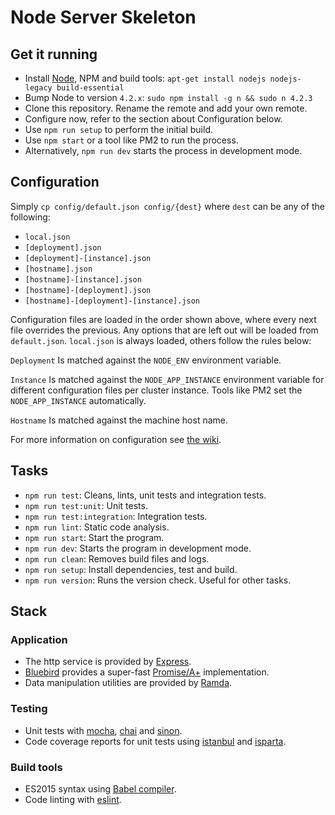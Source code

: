 # Node Server Skeleton

## Get it running

* Install [Node][1], NPM and build tools: `apt-get install nodejs nodejs-legacy build-essential`
* Bump Node to version `4.2.x`: `sudo npm install -g n && sudo n 4.2.3`
* Clone this repository. Rename the remote and add your own remote.
* Configure now, refer to the section about Configuration below.
* Use `npm run setup` to perform the initial build.
* Use `npm start` or a tool like PM2 to run the process.
* Alternatively, `npm run dev` starts the process in development mode.

## Configuration

Simply `cp config/default.json config/{dest}` where `dest` can be any of the following:

* `local.json`
* `[deployment].json`
* `[deployment]-[instance].json`
* `[hostname].json`
* `[hostname]-[instance].json`
* `[hostname]-[deployment].json`
* `[hostname]-[deployment]-[instance].json`

Configuration files are loaded in the order shown above, where every next file
overrides the previous. Any options that are left out will be loaded from
`default.json`. `local.json` is always loaded, others follow the rules below:

`Deployment` Is matched against the `NODE_ENV` environment variable.

`Instance` Is matched against the `NODE_APP_INSTANCE` environment variable for
different configuration files per cluster instance. Tools like PM2 set the
`NODE_APP_INSTANCE` automatically.

`Hostname` Is matched against the machine host name.

For more information on configuration see [the wiki][2].

## Tasks

* `npm run test`: Cleans, lints, unit tests and integration tests.
* `npm run test:unit`: Unit tests.
* `npm run test:integration`: Integration tests.
* `npm run lint`: Static code analysis.
* `npm run start`: Start the program.
* `npm run dev`: Starts the program in development mode.
* `npm run clean`: Removes build files and logs.
* `npm run setup`: Install dependencies, test and build.
* `npm run version`: Runs the version check. Useful for other tasks.

## Stack

### Application

* The http service is provided by [Express][14].
* [Bluebird][3] provides a super-fast [Promise/A+][4] implementation.
* Data manipulation utilities are provided by [Ramda][5].

### Testing

* Unit tests with [mocha][6], [chai][7] and [sinon][8].
* Code coverage reports for unit tests using [istanbul][9] and [isparta][10].

### Build tools

* ES2015 syntax using [Babel compiler][11].
* Code linting with [eslint][12].

<!-- ## References -->

[1]:   https://nodejs.org/download/
[2]:   https://github.com/lorenwest/node-config/wiki
[3]:   https://github.com/petkaantonov/bluebird
[4]:   https://promisesaplus.com/
[5]:   http://ramdajs.com/0.17/index.html
[6]:   http://mochajs.org/
[7]:   http://chaijs.com/api/bdd/
[8]:   http://sinonjs.org/
[9]:   https://github.com/gotwarlost/istanbul
[10]:  https://github.com/douglasduteil/isparta
[11]:  https://babeljs.io/
[12]:  http://eslint.org/
[14]:  http://expressjs.com/4x/api.html
